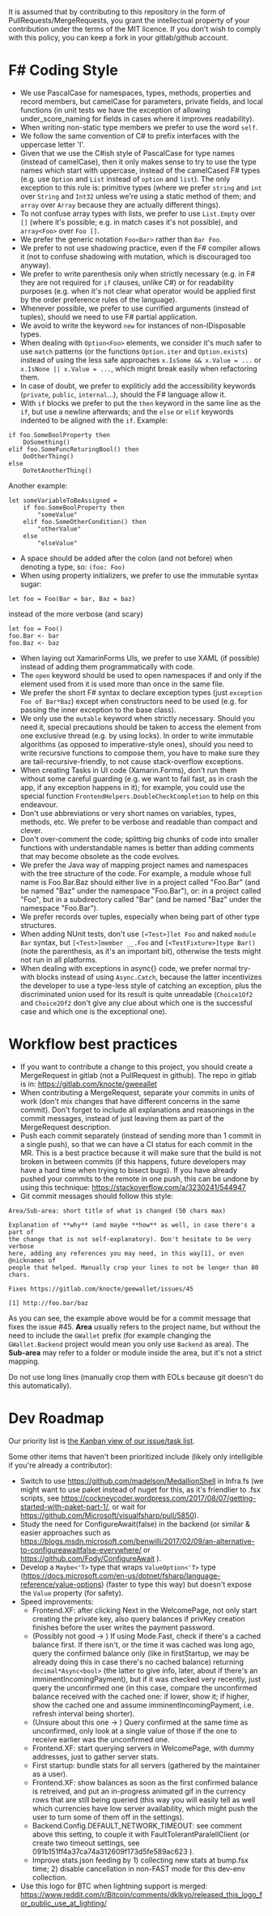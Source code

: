 It is assumed that by contributing to this repository in the form of
PullRequests/MergeRequests, you grant the intellectual property of your
contribution under the terms of the MIT licence.
If you don't wish to comply with this policy, you can keep a fork in your
gitlab/github account.

# F# Coding Style

* We use PascalCase for namespaces, types, methods, properties and record
members, but camelCase for parameters, private fields, and local functions
(in unit tests we have the exception of allowing under_score_naming for
fields in cases where it improves readability).
* When writing non-static type members we prefer to use the word `self`.
* We follow the same convention of C# to prefix interfaces with the uppercase
letter 'I'.
* Given that we use the C#ish style of PascalCase for type names (instead of
camelCase), then it only makes sense to try to use the type names which start
with uppercase, instead of the camelCased F# types (e.g. use `Option` and `List`
instead of `option` and `list`). The only exception to this rule is: primitive
types (where we prefer `string` and `int` over `String` and `Int32` unless we're
using a static method of them; and `array` over `Array` because they are actually
different things).
* To not confuse array types with lists, we prefer to use `List.Empty` over `[]`
(where it's possible; e.g. in match cases it's not possible), and `array<Foo>`
over `Foo []`.
* We prefer the generic notation `Foo<Bar>` rather than `Bar Foo`.
* We prefer to not use shadowing practice, even if the F# compiler allows it
(not to confuse shadowing with mutation, which is discouraged too anyway).
* We prefer to write parenthesis only when strictly necessary (e.g. in F# they
are not required for `if` clauses, unlike C#) or for readability purposes (e.g.
when it's not clear what operator would be applied first by the order preference
rules of the language).
* Whenever possible, we prefer to use currified arguments (instead of tuples),
should we need to use F# partial application.
* We avoid to write the keyword `new` for instances of non-IDisposable types.
* When dealing with `Option<Foo>` elements, we consider it's much safer to use
`match` patterns (or the functions `Option.iter` and `Option.exists`) instead
of using the less safe approaches  `x.IsSome && x.Value = ...` or
`x.IsNone || x.Value = ...`, which might break easily when refactoring them.
* In case of doubt, we prefer to expliticly add the accessibility keywords
(`private`, `public`, `internal`...), should the F# language allow it.
* With `if` blocks we prefer to put the `then` keyword in the same line as the
`if`, but use a newline afterwards; and the `else` or `elif` keywords indented
to be aligned with the `if`. Example:

```
if foo.SomeBoolProperty then
    DoSomething()
elif foo.SomeFuncReturingBool() then
    DoOtherThing()
else
    DoYetAnotherThing()
```

Another example:

```
let someVariableToBeAssigned =
    if foo.SomeBoolProperty then
        "someValue"
    elif foo.SomeOtherCondition() then
        "otherValue"
    else
        "elseValue"
```

* A space should be added after the colon (and not before) when denoting a type,
so: `(foo: Foo)`
* When using property initializers, we prefer to use the immutable syntax sugar:
```
let foo = Foo(Bar = bar, Baz = baz)
```
instead of the more verbose (and scary)
```
let foo = Foo()
foo.Bar <- bar
foo.Baz <- baz
```
* When laying out XamarinForms UIs, we prefer to use XAML (if possible) instead
of adding them programmatically with code.
* The `open` keyword should be used to open namespaces if and only if the
element used from it is used more than once in the same file.
* We prefer the short F# syntax to declare exception types (just
`exception Foo of Bar*Baz`) except when constructors need to be used (e.g. for
passing the inner exception to the base class).
* We only use the `mutable` keyword when strictly necessary. Should you need it,
special precautions should be taken to access the element from one exclusive
thread (e.g. by using locks). In order to write immutable algorithms (as opposed
to imperative-style ones), should you need to write recursive functions to
compose them, you have to make sure they are tail-recursive-friendly, to not
cause stack-overflow exceptions.
* When creating Tasks in UI code (Xamarin.Forms), don't run them without some
careful guarding (e.g. we want to fail fast, as in crash the app, if any
exception happens in it); for example, you could use the special function
`FrontendHelpers.DoubleCheckCompletion` to help on this endeavour.
* Don't use abbreviations or very short names on variables, types, methods, etc.
We prefer to be verbose and readable than compact and clever.
* Don't over-comment the code; splitting big chunks of code into smaller
functions with understandable names is better than adding comments that may
become obsolete as the code evolves.
* We prefer the Java way of mapping project names and namespaces with the tree
structure of the code. For example, a module whose full name is Foo.Bar.Baz
should either live in a project called "Foo.Bar" (and be named "Baz" under
the namespace "Foo.Bar"), or: in a project called "Foo", but in a subdirectory
called "Bar" (and be named "Baz" under the namespace "Foo.Bar").
* We prefer records over tuples, especially when being part of other type
structures.
* When adding NUnit tests, don't use `[<Test>]let Foo` and naked `module Bar`
syntax, but `[<Test>]member __.Foo` and `[<TestFixture>]type Bar()` (note the
parenthesis, as it's an important bit), otherwise the tests might not run in
all platforms.
* When dealing with exceptions in async{} code, we prefer normal try-with
blocks instead of using `Async.Catch`, because the latter incentivizes the
developer to use a type-less style of catching an exception, plus the
discriminated union used for its result is quite unreadable (`Choice1Of2`
and `Choice2Of2` don't give any clue about which one is the successful case
and which one is the exceptional one).


# Workflow best practices

* If you want to contribute a change to this project, you should create a
MergeRequest in gitlab (not a PullRequest in github). The repo in gitlab is in:
https://gitlab.com/knocte/gweeallet
* When contributing a MergeRequest, separate your commits in units of work
(don't mix changes that have different concerns in the same commit). Don't
forget to include all explanations and reasonings in the commit messages,
instead of just leaving them as part of the MergeRequest description.
* Push each commit separately (instead of sending more than 1 commit in a
single push), so that we can have a CI status for each commit in the MR. This
is a best practice because it will make sure that the build is not broken in
between commits (if this happens, future developers may have a hard time when
trying to bisect bugs). If you have already pushed your commits to the remote
in one push, this can be undone by using this technique:
https://stackoverflow.com/a/3230241/544947
* Git commit messages should follow this style:

```
Area/Sub-area: short title of what is changed (50 chars max)

Explanation of **why** (and maybe **how** as well, in case there's a part of
the change that is not self-explanatory). Don't hesitate to be very verbose
here, adding any references you may need, in this way[1], or even @nicknames of
people that helped. Manually crop your lines to not be longer than 80 chars.

Fixes https://gitlab.com/knocte/geewallet/issues/45

[1] http://foo.bar/baz
```

As you can see, the example above would be for a commit message that fixes
the issue #45. **Area** usually refers to the project name, but without the need
to include the `GWallet` prefix (for example changing the `GWallet.Backend`
project would mean you only use `Backend` as area). The **Sub-area** may refer
to a folder or module inside the area, but it's not a strict mapping.

Do not use long lines (manually crop them with EOLs because git doesn't do this
automatically).


# Dev Roadmap

Our priority list is [the Kanban view of our issue/task list](https://gitlab.com/knocte/geewallet/boards).

Some other items that haven't been prioritized include (likely only intelligible if you're already a contributor):
- Switch to use https://github.com/madelson/MedallionShell in Infra.fs (we might want to use paket instead of nuget for this, as it's friendlier to .fsx scripts, see https://cockneycoder.wordpress.com/2017/08/07/getting-started-with-paket-part-1/, or wait for https://github.com/Microsoft/visualfsharp/pull/5850).
- Study the need for ConfigureAwait(false) in the backend (or similar & easier approaches such as https://blogs.msdn.microsoft.com/benwilli/2017/02/09/an-alternative-to-configureawaitfalse-everywhere/ or https://github.com/Fody/ConfigureAwait ).
- Develop a `Maybe<'T>` type that wraps `ValueOption<'T>` type (https://docs.microsoft.com/en-us/dotnet/fsharp/language-reference/value-options) (faster to type this way) but doesn't expose the `Value` property (for safety).
- Speed improvements:
  * Frontend.XF: after clicking Next in the WelcomePage, not only start creating the private key, also query balances if privKey creation finishes before the user writes the payment password.
  * (Possibly not good -> ) If using Mode.Fast, check if there's a cached balance first. If there isn't, or the time it was cached was long ago, query the confirmed balance only (like in firstStartup, we may be already doing this in case there's no cached balance) returning `decimal*Async<bool>` (the latter to give info, later, about if there's an imminentIncomingPayment), but if it was checked very recently, just query the unconfirmed one (in this case, compare the unconfirmed balance received with the cached one: if lower, show it; if higher, show the cached one and assume imminentIncomingPayment, i.e. refresh interval being shorter).
  * (Unsure about this one -> ) Query confirmed at the same time as unconfirmed, only look at a single value of those if the one to receive earlier was the unconfirmed one.
  * Frontend.XF: start querying servers in WelcomePage, with dummy addresses, just to gather server stats.
  * First startup: bundle stats for all servers (gathered by the maintainer as a user).
  * Frontend.XF: show balances as soon as the first confirmed balance is retreived, and put an in-progress animated gif in the currency rows that are still being queried (this way you will easily tell as well which currencies have low server availability, which might push the user to turn some of them off in the settings).
  * Backend.Config.DEFAULT_NETWORK_TIMEOUT: see comment above this setting, to couple it with FaultTolerantParalellClient (or create two timeout settings, see 091b151ff4a37ca74a312609f173d5fe589ac623 ).
  * Improve stats.json feeding by 1) collecting new stats at bump.fsx time; 2) disable cancellation in non-FAST mode for this dev-env collection. 
- Use this logo for BTC when lightning support is merged: https://www.reddit.com/r/Bitcoin/comments/dklkyo/released_this_logo_for_public_use_at_lighting/
